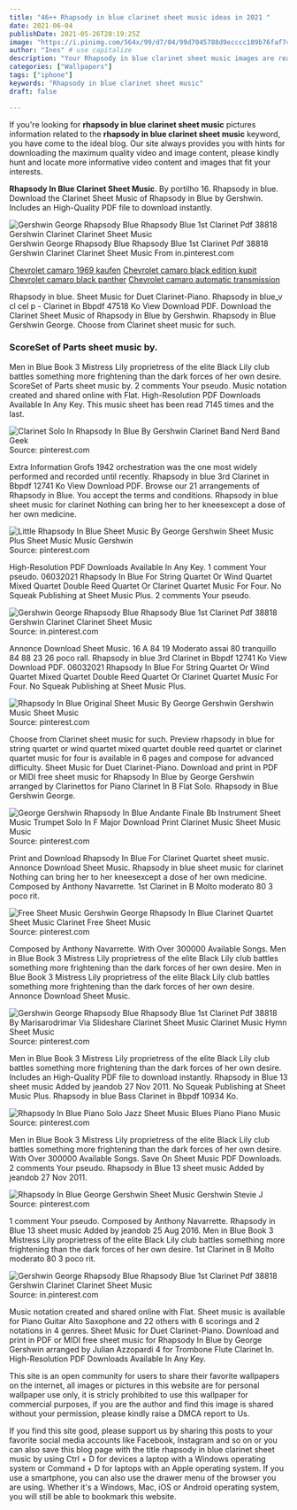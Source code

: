 ```yaml
---
title: "46++ Rhapsody in blue clarinet sheet music ideas in 2021 "
date: 2021-06-04
publishDate: 2021-05-26T20:19:25Z
image: "https://i.pinimg.com/564x/99/d7/04/99d7045788d9ecccc189b76faf743621.jpg"
author: "Ines" # use capitalize
description: "Your Rhapsody in blue clarinet sheet music images are ready in this website. Rhapsody in blue clarinet sheet music are a topic that is being searched for and liked by netizens today. You can Find and Download the Rhapsody in blue clarinet sheet music files here. Get all free photos."
categories: ["Wallpapers"]
tags: ["iphone"]
keywords: "Rhapsody in blue clarinet sheet music"
draft: false

---
```


If you're looking for **rhapsody in blue clarinet sheet music** pictures information related to the **rhapsody in blue clarinet sheet music** keyword, you have come to the ideal  blog.  Our site always  provides you with  hints  for downloading  the maximum  quality video and image  content, please kindly hunt and locate more informative video content and images  that fit your interests.

**Rhapsody In Blue Clarinet Sheet Music**. By portilho 16. Rhapsody in blue. Download the Clarinet Sheet Music of Rhapsody in Blue by Gershwin. Includes an High-Quality PDF file to download instantly.

![Gershwin George Rhapsody Blue Rhapsody Blue 1st Clarinet Pdf 38818 Gershwin Clarinet Clarinet Sheet Music](https://i.pinimg.com/736x/c8/5f/b9/c85fb9a0e2aeca6f5c47e2408e9f05f4.jpg "Gershwin George Rhapsody Blue Rhapsody Blue 1st Clarinet Pdf 38818 Gershwin Clarinet Clarinet Sheet Music")
Gershwin George Rhapsody Blue Rhapsody Blue 1st Clarinet Pdf 38818 Gershwin Clarinet Clarinet Sheet Music From in.pinterest.com

[Chevrolet camaro 1969 kaufen](/chevrolet-camaro-1969-kaufen/)
[Chevrolet camaro black edition kupit](/chevrolet-camaro-black-edition-kupit/)
[Chevrolet camaro black panther](/chevrolet-camaro-black-panther/)
[Chevrolet camaro automatic transmission](/chevrolet-camaro-automatic-transmission/)

Rhapsody in blue. Sheet Music for Duet Clarinet-Piano. Rhapsody in blue_v cl cel p - Clarinet in Bbpdf 47518 Ko View Download PDF. Download the Clarinet Sheet Music of Rhapsody in Blue by Gershwin. Rhapsody in Blue Gershwin George. Choose from Clarinet sheet music for such.

### ScoreSet of Parts sheet music by.

Men in Blue Book 3 Mistress Lily proprietress of the elite Black Lily club battles something more frightening than the dark forces of her own desire. ScoreSet of Parts sheet music by. 2 comments Your pseudo. Music notation created and shared online with Flat. High-Resolution PDF Downloads Available In Any Key. This music sheet has been read 7145 times and the last.


![Clarinet Solo In Rhapsody In Blue By Gershwin Clarinet Band Nerd Band Geek](https://i.pinimg.com/originals/d6/cc/8d/d6cc8d28214b4fa42d0699a5c7c36714.jpg "Clarinet Solo In Rhapsody In Blue By Gershwin Clarinet Band Nerd Band Geek")
Source: pinterest.com

Extra Information Grofs 1942 orchestration was the one most widely performed and recorded until recently. Rhapsody in blue 3rd Clarinet in Bbpdf 12741 Ko View Download PDF. Browse our 21 arrangements of Rhapsody in Blue. You accept the terms and conditions. Rhapsody in blue sheet music for clarinet Nothing can bring her to her kneesexcept a dose of her own medicine.

![Little Rhapsody In Blue Sheet Music By George Gershwin Sheet Music Plus Sheet Music Music Gershwin](https://i.pinimg.com/originals/1d/88/19/1d881953a7f7fd2ff7e50b427a2b82db.jpg "Little Rhapsody In Blue Sheet Music By George Gershwin Sheet Music Plus Sheet Music Music Gershwin")
Source: pinterest.com

High-Resolution PDF Downloads Available In Any Key. 1 comment Your pseudo. 06032021 Rhapsody In Blue For String Quartet Or Wind Quartet Mixed Quartet Double Reed Quartet Or Clarinet Quartet Music For Four. No Squeak Publishing at Sheet Music Plus. 2 comments Your pseudo.

![Gershwin George Rhapsody Blue Rhapsody Blue 1st Clarinet Pdf 38818 Gershwin Clarinet Clarinet Sheet Music](https://i.pinimg.com/736x/c8/5f/b9/c85fb9a0e2aeca6f5c47e2408e9f05f4.jpg "Gershwin George Rhapsody Blue Rhapsody Blue 1st Clarinet Pdf 38818 Gershwin Clarinet Clarinet Sheet Music")
Source: in.pinterest.com

Annonce Download Sheet Music. 16 A 84 19 Moderato assai 80 tranquillo 84 88 23 26 poco rall. Rhapsody in blue 3rd Clarinet in Bbpdf 12741 Ko View Download PDF. 06032021 Rhapsody In Blue For String Quartet Or Wind Quartet Mixed Quartet Double Reed Quartet Or Clarinet Quartet Music For Four. No Squeak Publishing at Sheet Music Plus.

![Rhapsody In Blue Original Sheet Music By George Gershwin Gershwin Music Sheet Music](https://i.pinimg.com/originals/22/c2/8a/22c28aecf5b6874e6f8df812c944e373.png "Rhapsody In Blue Original Sheet Music By George Gershwin Gershwin Music Sheet Music")
Source: pinterest.com

Choose from Clarinet sheet music for such. Preview rhapsody in blue for string quartet or wind quartet mixed quartet double reed quartet or clarinet quartet music for four is available in 6 pages and compose for advanced difficulty. Sheet Music for Duet Clarinet-Piano. Download and print in PDF or MIDI free sheet music for Rhapsody In Blue by George Gershwin arranged by Clarinettos for Piano Clarinet In B Flat Solo. Rhapsody in Blue Gershwin George.

![George Gershwin Rhapsody In Blue Andante Finale Bb Instrument Sheet Music Trumpet Solo In F Major Download Print Clarinet Music Sheet Music Music](https://i.pinimg.com/originals/82/0d/d8/820dd89b2c85cc15dd5b16c346aba463.gif "George Gershwin Rhapsody In Blue Andante Finale Bb Instrument Sheet Music Trumpet Solo In F Major Download Print Clarinet Music Sheet Music Music")
Source: pinterest.com

Print and Download Rhapsody In Blue For Clarinet Quartet sheet music. Annonce Download Sheet Music. Rhapsody in blue sheet music for clarinet Nothing can bring her to her kneesexcept a dose of her own medicine. Composed by Anthony Navarrette. 1st Clarinet in B Molto moderato 80 3 poco rit.

![Free Sheet Music Gershwin George Rhapsody In Blue Clarinet Quartet Sheet Music Clarinet Free Sheet Music](https://i.pinimg.com/736x/ee/22/a3/ee22a3aae97d7243d4c185e0e278c64d.jpg "Free Sheet Music Gershwin George Rhapsody In Blue Clarinet Quartet Sheet Music Clarinet Free Sheet Music")
Source: pinterest.com

Composed by Anthony Navarrette. With Over 300000 Available Songs. Men in Blue Book 3 Mistress Lily proprietress of the elite Black Lily club battles something more frightening than the dark forces of her own desire. Men in Blue Book 3 Mistress Lily proprietress of the elite Black Lily club battles something more frightening than the dark forces of her own desire. Annonce Download Sheet Music.

![Gershwin George Rhapsody Blue Rhapsody Blue 1st Clarinet Pdf 38818 By Marisarodrimar Via Slideshare Clarinet Sheet Music Clarinet Music Hymn Sheet Music](https://i.pinimg.com/originals/01/b1/60/01b160cfb73e04f4a8f9859c3f3b5f02.jpg "Gershwin George Rhapsody Blue Rhapsody Blue 1st Clarinet Pdf 38818 By Marisarodrimar Via Slideshare Clarinet Sheet Music Clarinet Music Hymn Sheet Music")
Source: pinterest.com

Men in Blue Book 3 Mistress Lily proprietress of the elite Black Lily club battles something more frightening than the dark forces of her own desire. Includes an High-Quality PDF file to download instantly. Rhapsody in Blue 13 sheet music Added by jeandob 27 Nov 2011. No Squeak Publishing at Sheet Music Plus. Rhapsody in blue Bass Clarinet in Bbpdf 10934 Ko.

![Rhapsody In Blue Piano Solo Jazz Sheet Music Blues Piano Piano Music](https://i.pinimg.com/originals/bf/3b/c1/bf3bc1b9f5969fcf67f7bd18ee53f68a.jpg "Rhapsody In Blue Piano Solo Jazz Sheet Music Blues Piano Piano Music")
Source: pinterest.com

Men in Blue Book 3 Mistress Lily proprietress of the elite Black Lily club battles something more frightening than the dark forces of her own desire. With Over 300000 Available Songs. Save On Sheet Music PDF Downloads. 2 comments Your pseudo. Rhapsody in Blue 13 sheet music Added by jeandob 27 Nov 2011.

![Rhapsody In Blue George Gershwin Sheet Music Gershwin Stevie J](https://i.pinimg.com/474x/9c/6d/b1/9c6db15ff382e990b74b14a0aa2b79c3.jpg "Rhapsody In Blue George Gershwin Sheet Music Gershwin Stevie J")
Source: pinterest.com

1 comment Your pseudo. Composed by Anthony Navarrette. Rhapsody in Blue 13 sheet music Added by jeandob 25 Aug 2016. Men in Blue Book 3 Mistress Lily proprietress of the elite Black Lily club battles something more frightening than the dark forces of her own desire. 1st Clarinet in B Molto moderato 80 3 poco rit.

![Gershwin George Rhapsody Blue Rhapsody Blue 1st Clarinet Pdf 38818 Gershwin Clarinet Clarinet Sheet Music](https://i.pinimg.com/564x/99/d7/04/99d7045788d9ecccc189b76faf743621.jpg "Gershwin George Rhapsody Blue Rhapsody Blue 1st Clarinet Pdf 38818 Gershwin Clarinet Clarinet Sheet Music")
Source: in.pinterest.com

Music notation created and shared online with Flat. Sheet music is available for Piano Guitar Alto Saxophone and 22 others with 6 scorings and 2 notations in 4 genres. Sheet Music for Duet Clarinet-Piano. Download and print in PDF or MIDI free sheet music for Rhapsody In Blue by George Gershwin arranged by Julian Azzopardi 4 for Trombone Flute Clarinet In. High-Resolution PDF Downloads Available In Any Key.

This site is an open community for users to share their favorite wallpapers on the internet, all images or pictures in this website are for personal wallpaper use only, it is stricly prohibited to use this wallpaper for commercial purposes, if you are the author and find this image is shared without your permission, please kindly raise a DMCA report to Us.

If you find this site good, please support us by sharing this posts to your favorite social media accounts like Facebook, Instagram and so on or you can also save this blog page with the title rhapsody in blue clarinet sheet music by using Ctrl + D for devices a laptop with a Windows operating system or Command + D for laptops with an Apple operating system. If you use a smartphone, you can also use the drawer menu of the browser you are using. Whether it's a Windows, Mac, iOS or Android operating system, you will still be able to bookmark this website.
